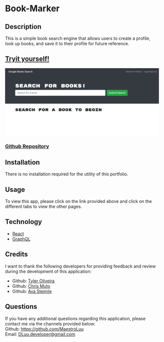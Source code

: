 # Book-Marker

## Description

This is a simple book search engine that allows users to create a profile, look up books, and save it to their profile for future reference.
## [Tryit yourself!](https://shielded-basin-97663.herokuapp.com/)

<img src="./assets/splashPage.png" alt="Splash Page"> <br>

### [Github Repository](https://github.com/MaestroLuu/Book-Marker)
## Installation

There is no installation required for the utility of this portfolio.

## Usage

To view this app, please click on the link provided above and click on the different tabs to view the other pages.

## Technology

- [React](https://reactjs.org/)<br>
- [GraphQL](https://graphql.org/)

## Credits

I want to thank the following developers for providing feedback and review during the development of this application: <br>
- Github: [Tyler Oliveira](https://github.com/tyleroliveira/)
- Github: [Chris Muto](https://github.com/chrismuto)
- Github: [Ava Steimle](https://github.com/kreativekntrl)

## Questions

If you have any additional questions regarding this application, please contact me via the channels provided below:<br />
Github: https://github.com/MaestroLuu<br>
Email: DLuu.developer@gmail.com